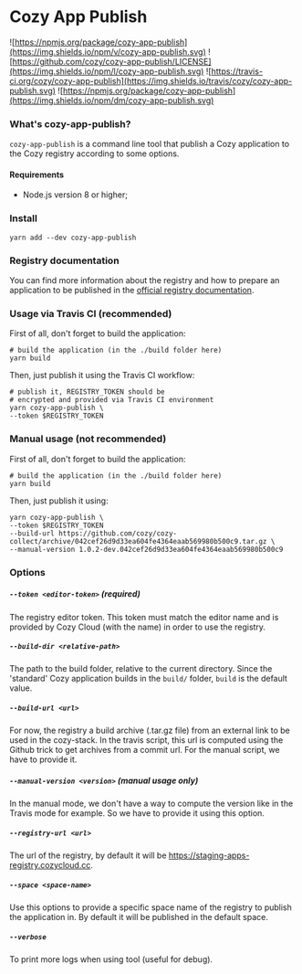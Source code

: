 # Cozy App Publish
![https://npmjs.org/package/cozy-app-publish](https://img.shields.io/npm/v/cozy-app-publish.svg)
![https://github.com/cozy/cozy-app-publish/LICENSE](https://img.shields.io/npm/l/cozy-app-publish.svg)
![https://travis-ci.org/cozy/cozy-app-publish](https://img.shields.io/travis/cozy/cozy-app-publish.svg)
![https://npmjs.org/package/cozy-app-publish](https://img.shields.io/npm/dm/cozy-app-publish.svg)

### What's cozy-app-publish?

`cozy-app-publish` is a command line tool that publish a Cozy application to the Cozy registry according to some options.

#### Requirements

 - Node.js version 8 or higher;

### Install

```
yarn add --dev cozy-app-publish
```

### Registry documentation

You can find more information about the registry and how to prepare an application to be published in the [official registry documentation]().

### Usage via Travis CI (recommended)

First of all, don't forget to build the application:
```
# build the application (in the ./build folder here)
yarn build
```

Then, just publish it using the Travis CI workflow:
```
# publish it, REGISTRY_TOKEN should be
# encrypted and provided via Travis CI environment
yarn cozy-app-publish \
--token $REGISTRY_TOKEN
```

### Manual usage (not recommended)

First of all, don't forget to build the application:
```
# build the application (in the ./build folder here)
yarn build
```

Then, just publish it using:
```
yarn cozy-app-publish \
--token $REGISTRY_TOKEN
--build-url https://github.com/cozy/cozy-collect/archive/042cef26d9d33ea604fe4364eaab569980b500c9.tar.gz \
--manual-version 1.0.2-dev.042cef26d9d33ea604fe4364eaab569980b500c9
```

### Options

##### `--token <editor-token>` (required)

The registry editor token. This token must match the editor name and is provided by Cozy Cloud (with the name) in order to use the registry.

##### `--build-dir <relative-path>`

The path to the build folder, relative to the current directory. Since the 'standard' Cozy application builds in the `build/` folder, `build` is the default value.

##### `--build-url <url>`

For now, the registry a build archive (.tar.gz file) from an external link to be used in the cozy-stack. In the travis script, this url is computed using the Github trick to get archives from a commit url. For the manual script, we have to provide it.

##### `--manual-version <version>` (manual usage only)

In the manual mode, we don't have a way to compute the version like in the Travis mode for example. So we have to provide it using this option.

##### `--registry-url <url>`

The url of the registry, by default it will be https://staging-apps-registry.cozycloud.cc.

##### `--space <space-name>`

Use this options to provide a specific space name of the registry to publish the application in. By default it will be published in the default space.

##### `--verbose`

To print more logs when using tool (useful for debug).

